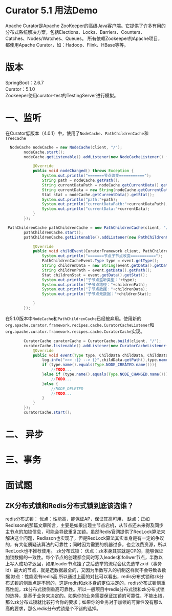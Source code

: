 # Curator 5.1 用法Demo

Apache Curator是Apache ZooKeeper的高级Java客户端。它提供了许多有用的分布式系统解决方案，包括Elections、Locks、Barriers、Counters、Catches、Nodes/Watches、Queues。
所有依赖Zookeeper的Apache项目，都使用Apache Curator，如：Hadoop、Flink、HBase等等。

# 版本
SpringBoot：2.6.7<br>
Curator：5.1.0<br>
Zookeeper使用curator-test的TestingServer进行模拟。<br>
# 一、监听
在Curator低版本（4.0.1）中，使用了`NodeCache`、`PathChildrenCache`和`TreeCache`

```java
  NodeCache nodeCache = new NodeCache(client, "/");
        nodeCache.start();
        nodeCache.getListenable().addListener(new NodeCacheListener() {

            @Override
            public void nodeChanged() throws Exception {
                System.out.println("=======节点改变===========");
                String path = nodeCache.getPath();
                String currentDataPath = nodeCache.getCurrentData().getPath();
                String currentData = new String(nodeCache.getCurrentData().getData());
                Stat stat = nodeCache.getCurrentData().getStat();
                System.out.println("path:"+path);
                System.out.println("currentDataPath:"+currentDataPath);
                System.out.println("currentData:"+currentData);
            }
        });

```
```java
 PathChildrenCache pathChildrenCache = new PathChildrenCache(client, "/",true);
        pathChildrenCache.start();
        pathChildrenCache.getListenable().addListener(new PathChildrenCacheListener() {

            @Override
            public void childEvent(CuratorFramework client, PathChildrenCacheEvent event) throws Exception {
                System.out.println("=======节点子节点改变===========");
                PathChildrenCacheEvent.Type type = event.getType();
                String childrenData = new String(event.getData().getData());
                String childrenPath = event.getData().getPath();
                Stat childrenStat = event.getData().getStat();
                System.out.println("子节点监听类型："+type);
                System.out.println("子节点路径："+childrenPath);
                System.out.println("子节点数据："+childrenData);
                System.out.println("子节点元数据："+childrenStat);

            }
        });
```



在5.1.0版本中`NodeCache`和`PathChildrenCache`已经被弃用。使用新的`org.apache.curator.framework.recipes.cache.CuratorCacheListener`和
`org.apache.curator.framework.recipes.cache.CuratorCache`实现。
```java
        CuratorCache curatorCache = CuratorCache.build(client, "/");
        curatorCache.listenable().addListener(new CuratorCacheListener() {
            @Override
            public void event(Type type, ChildData childData, ChildData childData1) {
                log.info(">>> :{} --> {}",childData.getPath(),type.name());
                if (type.name().equals(Type.NODE_CREATED.name())){
                    //TODO...
                }else if (type.name().equals(Type.NODE_CHANGED.name())){
                    //TODO...
                }else {
                    //NODE_DELETED
                    //TODO...
                }
            }
        });
        curatorCache.start();
```

# 二、 异步


# 三、事务

# 面试题

## ZK分布式锁和Redis分布式锁到底该选谁？
redis分布式锁：
优点：性能高，能保证AP，保证其高可用，
缺点：正如Redisson的那篇文章所言，主要是如果出现主节点宕机，从节点还未来得及同步主节点的加锁信息，可能会导致重复加锁。虽然Redis官网提供了RedLock算法来解决这个问题，Redisson也实现了，但是RedLock算法其实本身是有一定的争议的，有大佬质疑该算法的可靠性；同时因为需要的机器过多，也会浪费资源，所以RedLock也不推荐使用。
zk分布式锁：
优点：zk本身其实就是CP的，能够保证加锁数据的一致性。每个节点的创建都会同时写入leader和follwer节点，半数以上写入成功才返回，如果leader节点挂了之后选举的流程会优先选举zxid（事务Id）最大的节点，就是选数据最全的，又因为半数写入的机制这样就不会导致丢数据
缺点：性能没有redis高
所以通过上面的对比可以看出，redis分布式锁和zk分布式锁的侧重点是不同的，这是redis和zk本身的定位决定的，redis分布式锁侧重高性能，zk分布式锁侧重高可靠性。所以一般项目中redis分布式锁和zk分布式锁的选择，是基于业务来决定的。如果你的业务需要保证加锁的可靠性，不能出错，那么zk分布式锁就比较符合你的要求；如果你的业务对于加锁的可靠性没有那么高的要求，那么redis分布式锁是个不错的选择。



